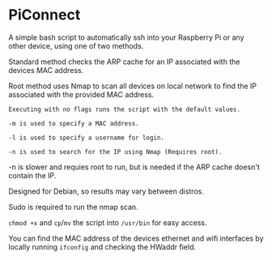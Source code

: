 # PiConnect
A simple bash script to automatically ssh into your Raspberry Pi or any other device, using one of two methods.

Standard method checks the ARP cache for an IP associated with the devices MAC address.

Root method uses Nmap to scan all devices on local network to find the IP associated with the provided MAC address.

```
Executing with no flags runs the script with the default values.

-m is used to specify a MAC address.

-l is used to specify a username for login.

-n is used to search for the IP using Nmap (Requires root).
```

-n is slower and requies root to run, but is needed if the ARP cache doesn't contain the IP.


Designed for Debian, so results may vary between distros.

Sudo is required to run the nmap scan.

`chmod +x` and `cp`/`mv` the script into `/usr/bin` for easy access.

You can find the MAC address of the devices ethernet and wifi interfaces by locally running `ifconfig` and checking the HWaddr field.

